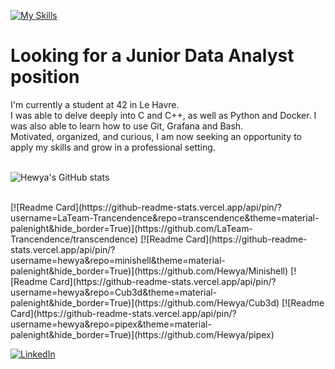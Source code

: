 [![My Skills](https://skillicons.dev/icons?i=c,cpp,py,docker,git,bash,vscode&perline=10)](https://skillicons.dev)

# Looking for a Junior Data Analyst position
I'm currently a student at 42 in Le Havre.<br/> 
I was able to delve deeply into C and C++, as well as Python and Docker. I was also able to learn how to use Git, Grafana and Bash.<br/> 
Motivated, organized, and curious, I am now seeking an opportunity to apply my skills and grow in a professional setting.  
<br/>

![Hewya's GitHub stats](https://github-readme-stats.vercel.app/api?username=hewya&show_icons=true&theme=material-palenight&hide_border=True&hide=prs,issues)

<br/>
[![Readme Card](https://github-readme-stats.vercel.app/api/pin/?username=LaTeam-Trancendence&repo=transcendence&theme=material-palenight&hide_border=True)](https://github.com/LaTeam-Trancendence/transcendence)
[![Readme Card](https://github-readme-stats.vercel.app/api/pin/?username=hewya&repo=minishell&theme=material-palenight&hide_border=True)](https://github.com/Hewya/Minishell)
[![Readme Card](https://github-readme-stats.vercel.app/api/pin/?username=hewya&repo=Cub3d&theme=material-palenight&hide_border=True)](https://github.com/Hewya/Cub3d)
[![Readme Card](https://github-readme-stats.vercel.app/api/pin/?username=hewya&repo=pipex&theme=material-palenight&hide_border=True)](https://github.com/Hewya/pipex)

<br/>

[![LinkedIn](https://skillicons.dev/icons?i=linkedin)](https://www.linkedin.com/in/ga%C3%ABlle-abarnou/)
